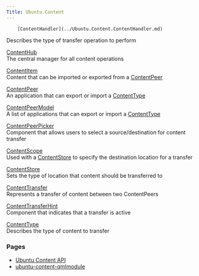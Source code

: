 ```yaml
---
Title: Ubuntu.Content
---
```

        [ContentHandler](../Ubuntu.Content.ContentHandler.md)  
Describes the type of transfer operation to perform

[ContentHub](../Ubuntu.Content.ContentHub.md)  
The central manager for all content operations

[ContentItem](../Ubuntu.Content.ContentItem.md)  
Content that can be imported or exported from a [ContentPeer](../Ubuntu.Content.ContentPeer.md)

[ContentPeer](../Ubuntu.Content.ContentPeer.md)  
An application that can export or import a [ContentType](../Ubuntu.Content.ContentType.md)

[ContentPeerModel](../Ubuntu.Content.ContentPeerModel.md)  
A list of applications that can export or import a [ContentType](../Ubuntu.Content.ContentType.md)

[ContentPeerPicker](../Ubuntu.Content.ContentPeerPicker.md)  
Component that allows users to select a source/destination for content transfer

[ContentScope](../Ubuntu.Content.ContentScope.md)  
Used with a [ContentStore](../Ubuntu.Content.ContentStore.md) to specify the destination location for a transfer

[ContentStore](../Ubuntu.Content.ContentStore.md)  
Sets the type of location that content should be transferred to

[ContentTransfer](../Ubuntu.Content.ContentTransfer.md)  
Represents a transfer of content between two ContentPeers

[ContentTransferHint](../Ubuntu.Content.ContentTransferHint.md)  
Component that indicates that a transfer is active

[ContentType](../Ubuntu.Content.ContentType.md)  
Describes the type of content to transfer

### Pages

-   [Ubuntu Content API](../Ubuntu.Content.index.md)
-   [ubuntu-content-qmlmodule](../Ubuntu.Content.ubuntu-content-qmlmodule.md)

